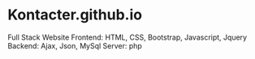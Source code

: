 # Kontacter.github.io
Full Stack Website 
Frontend: HTML, CSS, Bootstrap, Javascript, Jquery
Backend: Ajax, Json, MySql
Server: php
